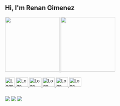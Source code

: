 ## Hi, I'm Renan Gimenez

<div>
  <a href="https://github.com/renan-gimenez">
  <img height="180em" src="https://github-readme-status.vercel.app/api?username=renan-gimenez&show_icons=true&theme=react&include_all_commits=true&count_private=true"/>
  <img height="180em" src="https://github-readme-status.vercel.app/api/top-langs/?username=renan-gimenez&layout=compact&langs_count=16&theme=react"/>
</div>

<div>
  <br>
  <img alt="Logo Git" height="30" width="32" src="https://cdn.worldvectorlogo.com/logos/git-icon.svg">
  <img alt="Logo Javascript" height="30" width="40" src="https://cdn.worldvectorlogo.com/logos/logo-javascript.svg">
  <img alt="Logo Typescript" height="30" width="40" src="https://cdn.worldvectorlogo.com/logos/typescript.svg">
  <img alt="Logo ReactJS" height="30" width="40" src="https://cdn.worldvectorlogo.com/logos/react-2.svg">
  <img alt="Logo HTML" height="30" width="40" src="https://cdn.worldvectorlogo.com/logos/html-1.svg">
  <img alt="Logo CSS" height="30" width="40" src="https://cdn.worldvectorlogo.com/logos/css-3.svg">
</div>

##

<div gap="100">
  <a href="mailto:renangiimenez@gmail.com"><img src="https://img.shields.io/badge/Gmail-D14836?style=for-the-badge&logo=gmail&logoColor=white" target="_blank"></a>
  <a href="https://twitter.com/RenanSGimenez"><img src="https://img.shields.io/badge/Twitter-1DA1F2?style=for-the-badge&logo=twitter&logoColor=white" target="_blank"></a>
  <a href="https://linkedin.com/in/renan-gimenez/"><img src="https://img.shields.io/badge/LinkedIn-0077B5?style=for-the-badge&logo=linkedin&logoColor=white" target="_blank"></a>
</div>

<!---
Renan-Gimenez/Renan-Gimenez is a ✨ special ✨ repository because its `README.md` (this file) appears on your GitHub profile.
You can click the Preview link to take a look at your changes.
--->
